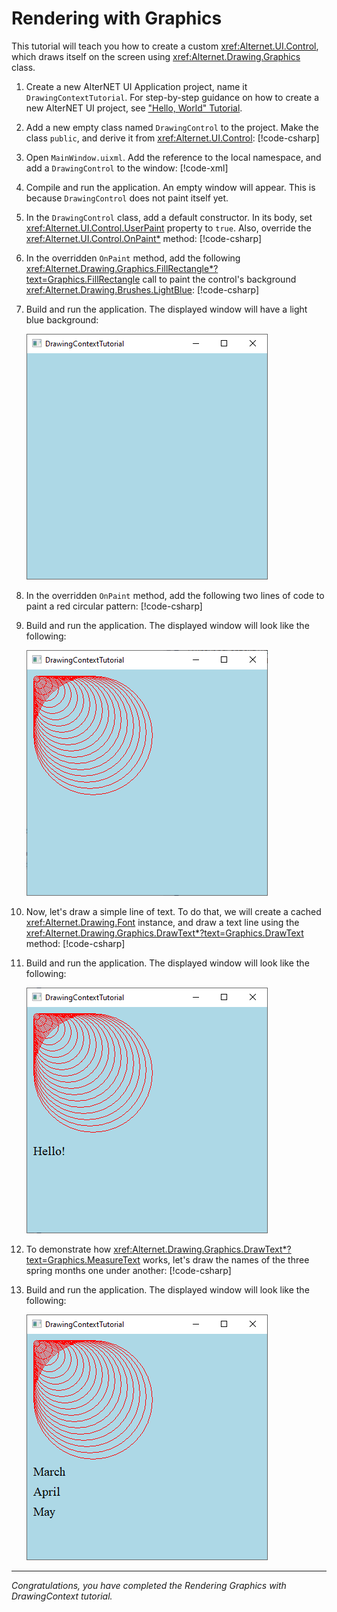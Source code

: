 # Rendering with Graphics

This tutorial will teach you how to create a custom <xref:Alternet.UI.Control>, which draws itself on the
 screen using <xref:Alternet.Drawing.Graphics> class.

1. Create a new AlterNET UI Application project, name it `DrawingContextTutorial`. For step-by-step guidance
 on how to create a new AlterNET UI project,
    see ["Hello, World" Tutorial](../hello-world/hello-world.md).
1. Add a new empty class named `DrawingControl` to the project. Make the class `public`, and derive it
 from <xref:Alternet.UI.Control>:
   [!code-csharp[](examples/DrawingContextTutorial/DrawingControl-Step1.cs?highlight=1,5)]
1. Open `MainWindow.uixml`. Add the reference to the local namespace, and add a `DrawingControl` to the window:
   [!code-xml[](examples/DrawingContextTutorial/MainWindow.uixml?highlight=5,6)]
1. Compile and run the application. An empty window will appear. This is because `DrawingControl` does not paint itself yet.
1. In the `DrawingControl` class, add a default constructor. In its body, set <xref:Alternet.UI.Control.UserPaint> 
property to `true`. Also,
   override the <xref:Alternet.UI.Control.OnPaint*> method:
   [!code-csharp[](examples/DrawingContextTutorial/DrawingControl-Step2.cs?highlight=10,13-15)]
1. In the overridden `OnPaint` method, add the following
   <xref:Alternet.Drawing.Graphics.FillRectangle*?text=Graphics.FillRectangle> call to
   paint the control's background <xref:Alternet.Drawing.Brushes.LightBlue>:
   [!code-csharp[](examples/DrawingContextTutorial/DrawingControl-Step3.cs?highlight=15)]
1. Build and run the application. The displayed window will have a light blue background:

   ![Window with Light Blue Background](images/light-blue-background.png)
1. In the overridden `OnPaint` method, add the following two lines of code to paint a red circular pattern:
   [!code-csharp[](examples/DrawingContextTutorial/DrawingControl-Step4.cs?highlight=17-18)]
1. Build and run the application. The displayed window will look like the following:

   ![Window with Red Circular Pattern](images/circular-pattern.png)
1. Now, let's draw a simple line of text. To do that, we will create a cached <xref:Alternet.Drawing.Font> instance, and
   draw a text line using the <xref:Alternet.Drawing.Graphics.DrawText*?text=Graphics.DrawText> method:
   [!code-csharp[](examples/DrawingContextTutorial/DrawingControl-Step5.cs?highlight=13,22)]
1. Build and run the application. The displayed window will look like the following:

   ![Window with Simple Text](images/simple-text.png)

1. To demonstrate how <xref:Alternet.Drawing.Graphics.DrawText*?text=Graphics.MeasureText> works, let's draw
   the names of the three spring months one under another:
   [!code-csharp[](examples/DrawingContextTutorial/DrawingControl-Step6.cs?highlight=22-29)]
1. Build and run the application. The displayed window will look like the following:

   ![Window with Simple Text](images/months-display.png)

---
*Congratulations, you have completed the Rendering Graphics with DrawingContext tutorial.*